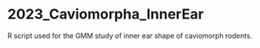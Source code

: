 # 2023_Caviomorpha_InnerEar

R script used for the GMM study of inner ear shape of caviomorph rodents.
